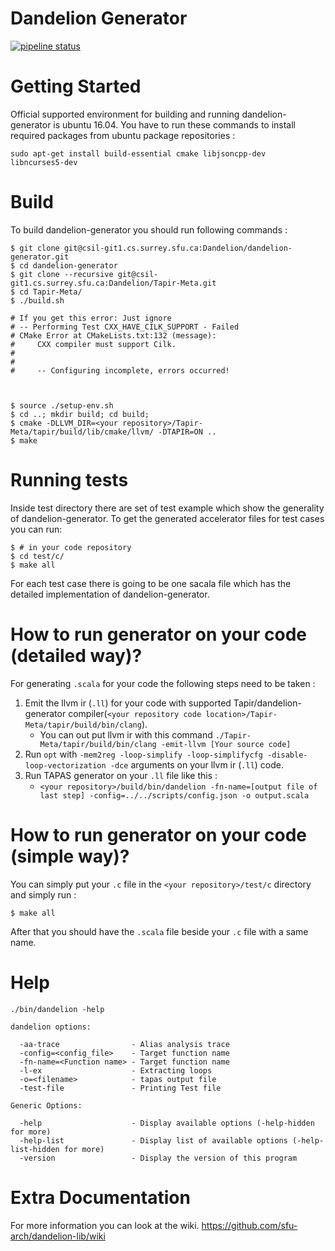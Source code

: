 # Dandelion Generator


[![pipeline status](https://csil-git1.cs.surrey.sfu.ca/Dandelion/dandelion-generator/badges/master/pipeline.svg)](https://csil-git1.cs.surrey.sfu.ca/Dandelion/dandelion-generator/commits/master)

Getting Started
=======
Official supported environment for building and running dandelion-generator is ubuntu 16.04. You have to run these commands to install required packages from ubuntu package repositories :
```
sudo apt-get install build-essential cmake libjsoncpp-dev  libncurses5-dev
````

Build
=======
To build dandelion-generator you should run following commands :
```
$ git clone git@csil-git1.cs.surrey.sfu.ca:Dandelion/dandelion-generator.git
$ cd dandelion-generator
$ git clone --recursive git@csil-git1.cs.surrey.sfu.ca:Dandelion/Tapir-Meta.git
$ cd Tapir-Meta/
$ ./build.sh

# If you get this error: Just ignore 
# -- Performing Test CXX_HAVE_CILK_SUPPORT - Failed
# CMake Error at CMakeLists.txt:132 (message):
#     CXX compiler must support Cilk.
#
#
#     -- Configuring incomplete, errors occurred!



$ source ./setup-env.sh
$ cd ..; mkdir build; cd build;
$ cmake -DLLVM_DIR=<your repository>/Tapir-Meta/tapir/build/lib/cmake/llvm/ -DTAPIR=ON ..
$ make
 ```
Running tests
=======
Inside test directory there are set of test example which show the generality of dandelion-generator.
To get the generated accelerator files for test cases you can run:

```
$ # in your code repository
$ cd test/c/
$ make all
```

For each test case there is going to be one sacala file which has the detailed implementation of dandelion-generator.

How to run generator on your code (detailed way)?
=======
For generating `.scala` for your code the following steps need to be taken :

1. Emit the llvm ir (`.ll`) for your code with supported Tapir/dandelion-generator compiler(`<your repository code location>/Tapir-Meta/tapir/build/bin/clang`).
    * You can out put llvm ir with this command `./Tapir-Meta/tapir/build/bin/clang -emit-llvm [Your source code]`
2. Run `opt` with `-mem2reg -loop-simplify -loop-simplifycfg -disable-loop-vectorization -dce` arguments on your llvm ir (`.ll`) code.
3. Run TAPAS generator on your `.ll` file like this :
    * `<your repository>/build/bin/dandelion -fn-name=[output file of last step] -config=../../scripts/config.json -o output.scala`

How to run generator on your code (simple way)?
=======
You can simply put your `.c` file in the `<your repository>/test/c` directory and simply run :
```
$ make all
```
After that you should have the `.scala` file beside your `.c` file with a same name.

Help
=======
```
./bin/dandelion -help

dandelion options:

  -aa-trace                - Alias analysis trace
  -config=<config_file>    - Target function name
  -fn-name=<Function name> - Target function name
  -l-ex                    - Extracting loops
  -o=<filename>            - tapas output file
  -test-file               - Printing Test file

Generic Options:

  -help                    - Display available options (-help-hidden for more)
  -help-list               - Display list of available options (-help-list-hidden for more)
  -version                 - Display the version of this program
```

Extra Documentation
=======
For more information you can look at the wiki.
https://github.com/sfu-arch/dandelion-lib/wiki

